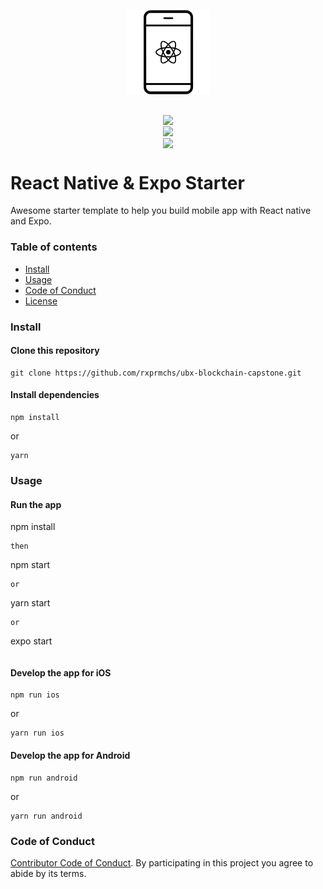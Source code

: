 <p align="center">
  <img src="https://raw.githubusercontent.com/alexdevero/react-native-expo-starter/master/docs/react-native-expo-starter-logo.png" width="135" align="center">
  <br>
  <br>
</p>


<p align="center">
  <img src="https://forthebadge.com/images/badges/built-with-love.svg"  align="center">
  <br>
  <img src="https://forthebadge.com/images/badges/powered-by-coffee.svg"  align="center">
  <br>
  <img src="https://forthebadge.com/images/badges/contains-tasty-spaghetti-code.svg"  align="center">
</p>


# React Native & Expo Starter

Awesome starter template to help you build mobile app with React native and Expo.

### Table of contents

* [Install](#install)
* [Usage](#usage)
* [Code of Conduct](#code-of-conduct)
* [License](#license)

### Install

#### Clone this repository

```
git clone https://github.com/rxprmchs/ubx-blockchain-capstone.git
```

#### Install dependencies

```
npm install
```
or
```
yarn
```

### Usage

#### Run the app

npm install
```
then
```
npm start
```
or
```
yarn start
```
or
```
expo start
```

```
#### Develop the app for iOS

```
npm run ios
```
or
```
yarn run ios
```

#### Develop the app for Android

```
npm run android
```
or
```
yarn run android
```

### Code of Conduct

[Contributor Code of Conduct](code-of-conduct.md). By participating in this project you agree to abide by its terms.
